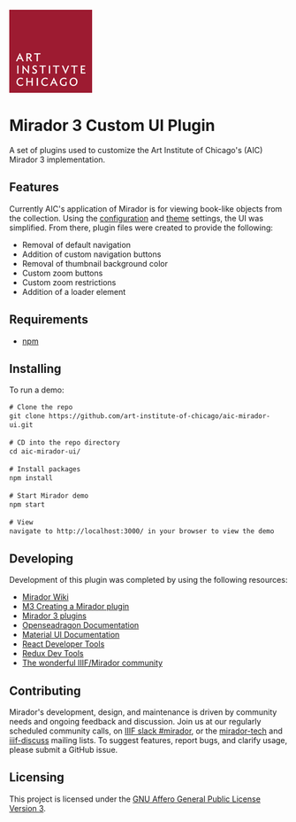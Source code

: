 ![Art Institute of Chicago](https://raw.githubusercontent.com/Art-Institute-of-Chicago/template/master/aic-logo.gif)

# Mirador 3 Custom UI Plugin

A set of plugins used to customize the Art Institute of Chicago's (AIC) Mirador 3 implementation. 

## Features

Currently AIC's application of Mirador is for viewing book-like objects from the collection. Using the [configuration](https://github.com/ProjectMirador/mirador/blob/master/src/config/settings.js) and [theme](https://github.com/ProjectMirador/mirador/wiki/M3-Theming-Mirador) settings, the UI was simplified. From there, plugin files were created to provide the following:

* Removal of default navigation
* Addition of custom navigation buttons
* Removal of thumbnail background color
* Custom zoom buttons
* Custom zoom restrictions
* Addition of a loader element

## Requirements

* [npm](https://www.npmjs.com/)

## Installing

To run a demo:

```shell
# Clone the repo
git clone https://github.com/art-institute-of-chicago/aic-mirador-ui.git

# CD into the repo directory
cd aic-mirador-ui/

# Install packages
npm install

# Start Mirador demo
npm start

# View
navigate to http://localhost:3000/ in your browser to view the demo
```

## Developing

Development of this plugin was completed by using the following resources:

* [Mirador Wiki](https://github.com/ProjectMirador/mirador/wiki)
* [M3 Creating a Mirador plugin](https://github.com/ProjectMirador/mirador/wiki/M3---Creating-a-Mirador-plugin)
* [Mirador 3 plugins](https://github.com/ProjectMirador/mirador/wiki/Mirador-3-plugins)
* [Openseadragon Documentation](https://openseadragon.github.io/docs/)
* [Material UI Documentation](https://material-ui.com/)
* [React Developer Tools](https://chrome.google.com/webstore/detail/react-developer-tools/fmkadmapgofadopljbjfkapdkoienihi)
* [Redux Dev Tools](https://chrome.google.com/webstore/detail/redux-devtools/lmhkpmbekcpmknklioeibfkpmmfibljd?hl=en)
* [The wonderful IIIF/Mirador community](https://iiif.io/community/)

## Contributing

Mirador's development, design, and maintenance is driven by community needs and ongoing feedback and discussion. Join us at our regularly scheduled community calls, on [IIIF slack #mirador](http://bit.ly/iiif-slack), or the [mirador-tech](https://groups.google.com/forum/#!forum/mirador-tech) and [iiif-discuss](https://groups.google.com/forum/#!forum/iiif-discuss) mailing lists. To suggest features, report bugs, and clarify usage, please submit a GitHub issue.

## Licensing

This project is licensed under the [GNU Affero General Public License
Version 3](LICENSE).

